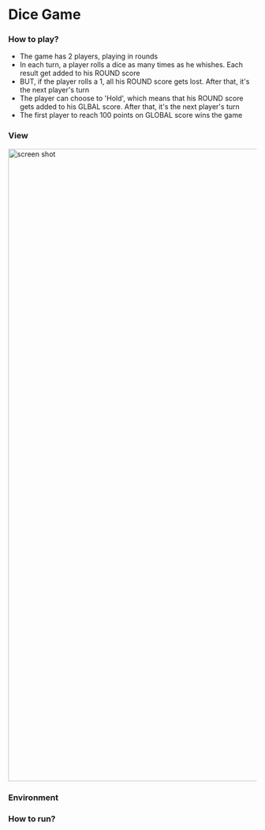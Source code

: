 # Dice Game

### How to play?
* The game has 2 players, playing in rounds
* In each turn, a player rolls a dice as many times as he whishes. Each result get added to his ROUND score
* BUT, if the player rolls a 1, all his ROUND score gets lost. After that, it's the next player's turn
* The player can choose to 'Hold', which means that his ROUND score gets added to his GLBAL score. After that, it's the next player's turn
* The first player to reach 100 points on GLOBAL score wins the game


### View
<img width="1280" alt="screen shot" src="https://user-images.githubusercontent.com/26859920/29298844-56d344b0-8130-11e7-8ce2-0d13c408a54d.png">

### Environment

### How to run?
